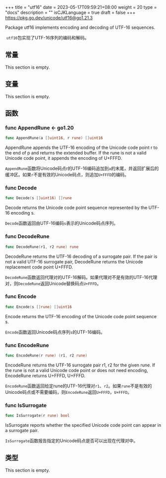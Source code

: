 +++
title = "utf16"
date = 2023-05-17T09:59:21+08:00
weight = 20
type = "docs"
description = ""
isCJKLanguage = true
draft = false
+++
https://pkg.go.dev/unicode/utf16@go1.21.3

Package utf16 implements encoding and decoding of UTF-16 sequences.

​	`utf16`包实现了UTF-16序列的编码和解码。

## 常量 

This section is empty.

## 变量

This section is empty.

## 函数

### func AppendRune  <- go1.20

``` go 
func AppendRune(a []uint16, r rune) []uint16
```

AppendRune appends the UTF-16 encoding of the Unicode code point r to the end of p and returns the extended buffer. If the rune is not a valid Unicode code point, it appends the encoding of U+FFFD.

​	`AppendRune`函数将Unicode码点r的UTF-16编码追加到`a`的末尾，并返回扩展后的缓冲区。如果`r`不是有效的Unicode码点，则追加`U+FFFD`的编码。

### func Decode 

``` go 
func Decode(s []uint16) []rune
```

Decode returns the Unicode code point sequence represented by the UTF-16 encoding s.

​	`Decode`函数返回由UTF-16编码`s`表示的Unicode码点序列。

### func DecodeRune 

``` go 
func DecodeRune(r1, r2 rune) rune
```

DecodeRune returns the UTF-16 decoding of a surrogate pair. If the pair is not a valid UTF-16 surrogate pair, DecodeRune returns the Unicode replacement code point U+FFFD.

​	`DecodeRune`函数返回代理对的UTF-16解码。如果代理对不是有效的UTF-16代理对，则`DecodeRune`返回Unicode替换码点`U+FFFD`。

### func Encode 

``` go 
func Encode(s []rune) []uint16
```

Encode returns the UTF-16 encoding of the Unicode code point sequence s.

​	`Encode`函数返回Unicode码点序列`s`的UTF-16编码。

### func EncodeRune 

``` go 
func EncodeRune(r rune) (r1, r2 rune)
```

EncodeRune returns the UTF-16 surrogate pair r1, r2 for the given rune. If the rune is not a valid Unicode code point or does not need encoding, EncodeRune returns U+FFFD, U+FFFD.

​	`EncodeRune`函数返回给定rune的UTF-16代理对`r1`、`r2`。如果`rune`不是有效的Unicode码点或不需要编码，则`EncodeRune`返回`U+FFFD`，`U+FFFD`。

### func IsSurrogate 

``` go 
func IsSurrogate(r rune) bool
```

IsSurrogate reports whether the specified Unicode code point can appear in a surrogate pair.

​	`IsSurrogate`函数报告指定的Unicode码点是否可以出现在代理对中。

## 类型

This section is empty.